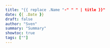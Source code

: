 ```yaml
---
title: "{{ replace .Name "-" " " | title }}"
date: {{ .Date }}
draft: false
author: "Sven"
summary: "Summary"
showtoc: true
tags: [""]
---
```


